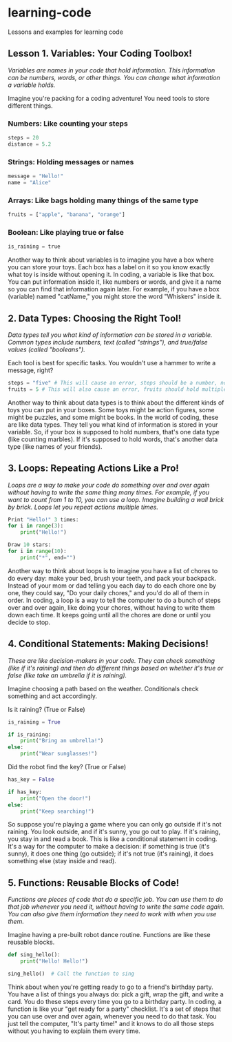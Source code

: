 # learning-code
Lessons and examples for learning code

## Lesson 1. Variables: Your Coding Toolbox!

*Variables are names in your code that hold information. This information can be numbers, words, or other things. You can change what information a variable holds.*

Imagine you're packing for a coding adventure! You need tools to store different things.

### Numbers: Like counting your steps

```python
steps = 20
distance = 5.2
```

### Strings: Holding messages or names

```python
message = "Hello!"
name = "Alice"
```

### Arrays: Like bags holding many things of the same type

```python
fruits = ["apple", "banana", "orange"]
```

### Boolean: Like playing true or false

```python
is_raining = true
```

Another way to think about variables is to imagine you have a box where you can store your toys. Each box has a label on it so you know exactly what toy is inside without opening it. In coding, a variable is like that box. You can put information inside it, like numbers or words, and give it a name so you can find that information again later. For example, if you have a box (variable) named "catName," you might store the word "Whiskers" inside it.

## 2. Data Types: Choosing the Right Tool!

*Data types tell you what kind of information can be stored in a variable. Common types include numbers, text (called "strings"), and true/false values (called "booleans").*

Each tool is best for specific tasks. You wouldn't use a hammer to write a message, right?

```python
steps = "five" # This will cause an error, steps should be a number, not text!
fruits = 5 # This will also cause an error, fruits should hold multiple items, not a single number.
```

Another way to think about data types is to think about the different kinds of toys you can put in your boxes. Some toys might be action figures, some might be puzzles, and some might be books. In the world of coding, these are like data types. They tell you what kind of information is stored in your variable. So, if your box is supposed to hold numbers, that's one data type (like counting marbles). If it's supposed to hold words, that's another data type (like names of your friends).

## 3. Loops: Repeating Actions Like a Pro!

*Loops are a way to make your code do something over and over again without having to write the same thing many times. For example, if you want to count from 1 to 10, you can use a loop.
Imagine building a wall brick by brick. Loops let you repeat actions multiple times.*

```python
Print "Hello!" 3 times:
for i in range(3):
    print("Hello!")
```
```python
Draw 10 stars:
for i in range(10):
    print("*", end="")
```

Another way to think about loops is to imagine you have a list of chores to do every day: make your bed, brush your teeth, and pack your backpack. Instead of your mom or dad telling you each day to do each chore one by one, they could say, "Do your daily chores," and you'd do all of them in order. In coding, a loop is a way to tell the computer to do a bunch of steps over and over again, like doing your chores, without having to write them down each time. It keeps going until all the chores are done or until you decide to stop.

## 4. Conditional Statements: Making Decisions!

*These are like decision-makers in your code. They can check something (like if it's raining) and then do different things based on whether it's true or false (like take an umbrella if it is raining).*

Imagine choosing a path based on the weather. Conditionals check something and act accordingly.

Is it raining? (True or False)

```python
is_raining = True

if is_raining:
    print("Bring an umbrella!")
else:
    print("Wear sunglasses!")
```

Did the robot find the key? (True or False)
```python
has_key = False

if has_key:
    print("Open the door!")
else:
    print("Keep searching!")
```

So suppose you're playing a game where you can only go outside if it's not raining. You look outside, and if it's sunny, you go out to play. If it's raining, you stay in and read a book. This is like a conditional statement in coding. It's a way for the computer to make a decision: if something is true (it's sunny), it does one thing (go outside); if it's not true (it's raining), it does something else (stay inside and read).

## 5. Functions: Reusable Blocks of Code!

*Functions are pieces of code that do a specific job. You can use them to do that job whenever you need it, without having to write the same code again. You can also give them information they need to work with when you use them.*

Imagine having a pre-built robot dance routine. Functions are like these reusable blocks.

```python
def sing_hello():
    print("Hello! Hello!")

sing_hello()  # Call the function to sing
```
Think about when you're getting ready to go to a friend's birthday party. You have a list of things you always do: pick a gift, wrap the gift, and write a card. You do these steps every time you go to a birthday party. In coding, a function is like your "get ready for a party" checklist. It's a set of steps that you can use over and over again, whenever you need to do that task. You just tell the computer, "It's party time!" and it knows to do all those steps without you having to explain them every time.
